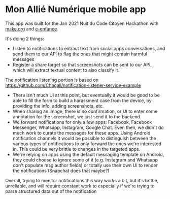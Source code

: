 # Mon Allié Numérique mobile app  

This app was built for the Jan 2021 Nuit du Code Citoyen Hackathon with [make.org](http://make.org) 
and [e-enfance](https://www.e-enfance.org/).

It's doing 2 things:
- Listen to notifications to extract text from social apps conversations, and send them to our API
  to flag the ones that might contain harmful messages
- Register a share target so that screenshots can be sent to our API, which will extract textual
  content to also classify it.
  
The notification listening portion is based on
https://github.com/Chagall/notification-listener-service-example

- There isn't much UI at this point, but eventually it would be good to be able to fill the form to 
  build a harassment case from the device, by providing the info, adding screenshots, etc.
- When sharing an image, there is no confirmation, or UI to enter some annotation for the
  screenshot, we just send it to the backend.
- We forward notifications for only a few apps: Facebook, Facebook Messenger, Whatsapp, Instagram, 
  Google Chat. Even then, we didn't do much work to curate the messages for these apps. Using
  Android notification channels it would be possible to distinguish between the various types of
  notifications to only forward the ones we're interested in. This could be very brittle to changes
  in the targeted apps.
- We're relying on apps using the default messaging template on Android, they could choose to ignore
  some of it (e.g. Instagram and Whatsapp don't populate msg author fields) or totally use their
  own UI to render the notifications (Snapchat does that maybe?)
  
Overall, trying to monitor notifications this way works a bit, but it's brittle, unreliable, and
will require constant work to especially if we're trying to parse structured data out of the
notification